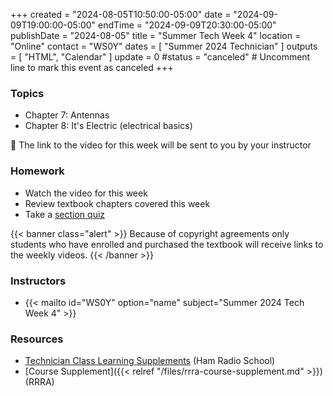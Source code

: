 +++
created = "2024-08-05T10:50:00-05:00"
date = "2024-09-09T19:00:00-05:00"
endTime = "2024-09-09T20:30:00-05:00"
publishDate = "2024-08-05"
title = "Summer Tech Week 4"
location = "Online"
contact = "WS0Y"
dates = [ "Summer 2024 Technician" ]
outputs = [ "HTML", "Calendar" ]
update = 0
#status = "canceled"	# Uncomment line to mark this event as canceled	
+++
### Topics

* Chapter 7: Antennas
* Chapter 8: It's Electric (electrical basics)

:vhs: The link to the video for this week will be sent to you by your
instructor

### Homework

* Watch the video for this week
* Review textbook chapters covered this week
* Take a [section quiz](https://www.hamradioschool.com/tech-quizzes)

{{< banner class="alert" >}}
Because of copyright agreements only students who have enrolled and
purchased the textbook will receive links to the weekly videos.
{{< /banner >}}

### Instructors

* {{< mailto id="WS0Y" option="name" subject="Summer 2024 Tech Week 4" >}}

### Resources

* [Technician Class Learning Supplements](https://www.hamradioschool.com/technician-learning) (Ham Radio School)
* [Course Supplement]({{< relref "/files/rrra-course-supplement.md" >}}) (RRRA)
